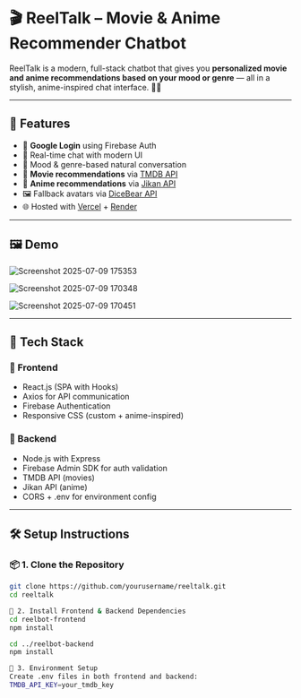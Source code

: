 # 🎬 ReelTalk – Movie & Anime Recommender Chatbot

ReelTalk is a modern, full-stack chatbot that gives you **personalized movie and anime recommendations based on your mood or genre** — all in a stylish, anime-inspired chat interface. 💬🍿

---

## 🌟 Features

- 🔐 **Google Login** using Firebase Auth
- 💬 Real-time chat with modern UI
- 🧠 Mood & genre-based natural conversation
- 🎥 **Movie recommendations** via [TMDB API](https://www.themoviedb.org/)
- 🎌 **Anime recommendations** via [Jikan API](https://jikan.moe/)
- 🖼️ Fallback avatars via [DiceBear API](https://www.dicebear.com/)
- 🌐 Hosted with [Vercel](https://vercel.com) + [Render](https://render.com)

---

## 🖼️ Demo
![Screenshot 2025-07-09 175353](https://github.com/user-attachments/assets/b50d7ef9-2282-4a7b-ae68-380d16845557)

![Screenshot 2025-07-09 170348](https://github.com/user-attachments/assets/2b38dc50-80a2-49b6-9f09-52e313707737)

![Screenshot 2025-07-09 170451](https://github.com/user-attachments/assets/1b81def6-81bf-4e5e-8726-29915688ab97)

---

## 🧩 Tech Stack

### 🔷 Frontend
- React.js (SPA with Hooks)
- Axios for API communication
- Firebase Authentication
- Responsive CSS (custom + anime-inspired)

### 🔶 Backend
- Node.js with Express
- Firebase Admin SDK for auth validation
- TMDB API (movies)
- Jikan API (anime)
- CORS + .env for environment config

---

## 🛠️ Setup Instructions

### 📦 1. Clone the Repository

```bash
git clone https://github.com/yourusername/reeltalk.git
cd reeltalk

🔧 2. Install Frontend & Backend Dependencies
cd reelbot-frontend
npm install

cd ../reelbot-backend
npm install

🔑 3. Environment Setup
Create .env files in both frontend and backend:
TMDB_API_KEY=your_tmdb_key

